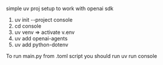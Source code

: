 simple uv proj setup to work with openai sdk
1. uv init --project console
2. cd console
3. uv venv => activate v.env
4. uv add openai-agents 
5. uv add python-dotenv

To run main.py from .toml script you should run uv run console